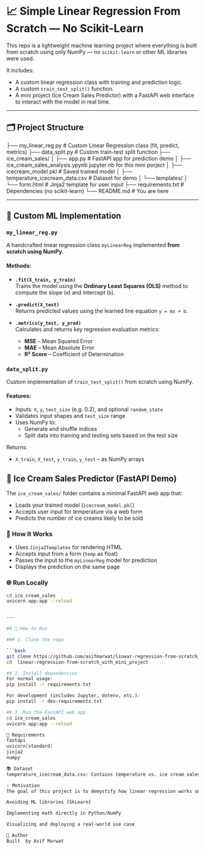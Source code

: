# 📈 Simple Linear Regression From Scratch — No Scikit-Learn

This repo is a lightweight machine learning project where everything is built from scratch using only NumPy — no `scikit-learn` or other ML libraries were used.

It includes:

- A custom linear regression class with training and prediction logic.
- A custom `train_test_split()` function.
- A mini project (Ice Cream Sales Predictor) with a FastAPI web interface to interact with the model in real time.

---

## 🗂️ Project Structure

├── my_linear_reg.py # Custom Linear Regression class (fit, predict, metrics)
├── data_split.py # Custom train-test split function
├── ice_cream_sales/
│ ├── app.py # FastAPI app for prediction demo
│ ├── ice_cream_sales_analysis.ypynb jupyter nb for this mini porject
│ ├── icecream_model.pkl # Saved trained model
│ ├── temperature_icecream_data.csv # Dataset for demo
│ └── templates/
│ └── form.html # Jinja2 template for user input
├── requirements.txt # Dependencies (no scikit-learn)
└── README.md # You are here

---

## 🔧 Custom ML Implementation

### `my_linear_reg.py`

A handcrafted linear regression class `myLinearReg` implemented **from scratch using NumPy**.

#### Methods:

- **`.fit(X_train, y_train)`**  
  Trains the model using the **Ordinary Least Squares (OLS)** method to compute the slope (`m`) and intercept (`b`).

- **`.predict(X_test)`**  
  Returns predicted values using the learned line equation `y = mx + b`.

- **`.metrics(y_test, y_pred)`**  
  Calculates and returns key regression evaluation metrics:
  - **MSE** – Mean Squared Error
  - **MAE** – Mean Absolute Error
  - **R² Score** – Coefficient of Determination

### `data_split.py`

Custom implementation of `train_test_split()` from scratch using NumPy.

#### Features:

- Inputs: `X`, `y`, `test_size` (e.g. 0.2), and optional `random_state`
- Validates input shapes and `test_size` range
- Uses NumPy to:
  - Generate and shuffle indices
  - Split data into training and testing sets based on the test size

Returns:

- `X_train`, `X_test`, `y_train`, `y_test` – as NumPy arrays

## 🍦 Ice Cream Sales Predictor (FastAPI Demo)

The `ice_cream_sales/` folder contains a minimal FastAPI web app that:

- Loads your trained model (`icecream_model.pkl`)
- Accepts user input for temperature via a web form
- Predicts the number of ice creams likely to be sold

### 🔧 How It Works

- Uses `Jinja2Templates` for rendering HTML
- Accepts input from a form (`temp` as float)
- Passes the input to the `myLinearReg` model for prediction
- Displays the prediction on the same page

### 🌐 Run Locally

````bash
cd ice_cream_sales
uvicorn app:app --reload


---

## 🚀 How to Run

### 1. Clone the repo

```bash
git clone https://github.com/asifmarwat/linear-regression-from-scratch_with_mini_project.git
cd  linear-regression-from-scratch_with_mini_project

## 2. Install dependencies
For normal usage:
pip install -r requirements.txt

For development (includes Jupyter, dotenv, etc.):
pip install -r dev-requirements.txt

## 3. Run the FastAPI web app
cd ice_cream_sales
uvicorn app:app --reload

📌 Requirements
fastapi
uvicorn[standard]
jinja2
numpy

📚 Dataset
temperature_icecream_data.csv: Contains temperature vs. ice cream sales data

💡 Motivation
The goal of this project is to demystify how linear regression works under the hood by:

Avoiding ML libraries (SkLearn)

Implementing math directly in Python/NumPy

Visualizing and deploying a real-world use case

🧠 Author
Built  by Asif Marwat

````
